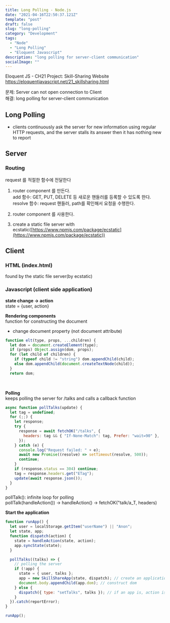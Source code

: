 ```yaml
---
title: Long Polling - Node.js
date: "2021-04-16T22:50:37.121Z"
template: "post"
draft: false
slug: "long-polling"
category: "Development"
tags:
  - "Node"
  - "Long Polling"
  - "Eloquent Javascript"
description: "long polling for server-client communication"
socialImage: ""
---
```


Eloquent JS - CH21 Project: Skill-Sharing Website
https://eloquentjavascript.net/21_skillsharing.html

문제: Server can not open connection to Client
<br />해결: long polling for server-client communication

## Long Polling

- clients continuously ask the server for new information using regular HTTP requests, and the server stalls its answer then it has nothing new to report

## Server

### Routing

request 를 적절한 함수에 전달한다

1. router component 를 만든다.
   <br />add 함수: GET, PUT, DELETE 등 새로운 핸들러를 등록할 수 있도록 한다.
   <br />resolve 함수: request 핸들러, path를 확인해서 요청을 수행한다.

2. router component 를 사용한다.
3. create a static file server with ecstatic([https://www.npmjs.com/package/ecstatic](https://www.npmjs.com/package/ecstatic))

## Client

### HTML (index.html)

found by the static file server(by ecstatic)

### Javascript (client side application)

**state change → action**
<br />state = {user, action}

**Rendering components**
<br />function for constructing the document

- change document property (not document attribute)

```jsx
function elt(type, props, ...children) {
  let dom = document.createElement(type);
  if (props) Object.assign(dom, props);
  for (let child of children) {
    if (typeof child != "string") dom.appendChild(child);
    else dom.appendChild(document.createTextNode(child));
  }
  return dom;
```

<br />

**Polling**
<br />keeps polling the server for /talks and calls a callback function

```jsx
async function pollTalks(update) {
  let tag = undefined;
  for (;;) {
    let response;
    try {
      response = await fetchOK("/talks", {
        headers: tag && { "If-None-Match": tag, Prefer: "wait=90" },
      });
    } catch (e) {
      console.log("Request failed: " + e);
      await new Promise((resolve) => setTimeout(resolve, 500));
      continue;
    }
    if (response.status == 304) continue;
    tag = response.headers.get("ETag");
    update(await response.json());
  }
}
```

pollTalk(): infinite loop for polling
<br />pollTalk(handleAction()) → handleAction() → fetchOK("talk/a_T, headers)

**Start the application**

```jsx
function runApp() {
  let user = localStorage.getItem("userName") || "Anon";
  let state, app;
  function dispatch(action) {
    state = handleAction(state, action);
    app.syncState(state);
  }

  pollTalks((talks) => {
    // polling the server
    if (!app) {
      state = { user, talks };
      app = new SkillShareApp(state, dispatch); // create an application
      document.body.appendChild(app.dom); // construct dom
    } else {
      dispatch({ type: "setTalks", talks }); // if an app is, action is handled
    }
  }).catch(reportError);
}

runApp();
```
